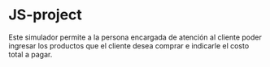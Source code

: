 # JS-project
Este simulador permite a la persona encargada de atención al cliente poder ingresar los productos que el cliente desea comprar e indicarle el costo total a pagar.

